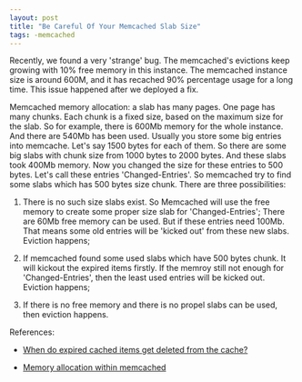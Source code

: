 ```yaml
---
layout: post
title: "Be Careful Of Your Memcached Slab Size"
tags: -memcached
---
```


Recently, we found a very 'strange' bug. The memcached's evictions keep growing with 10% free memory in this instance. The memcached instance size is around 600M, and it has recached 90% percentage usage for a long time. This issue happened after we deployed a fix. 

Memcached memory allocation: a slab has many pages. One page has many chunks. Each chunk is a fixed size, based on the maximum size for the slab. So for example, there is 600Mb memory for the whole instance. And there are 540Mb has been used. Usually you store some big entries into memcache. Let's say 1500 bytes for each of them. So there are some big slabs with chunk size from 1000 bytes to 2000 bytes. And these slabs took 400Mb memory. Now you changed the size for these entries to 500 bytes. Let's call these entries 'Changed-Entries'. So memcached try to find some slabs which has 500 bytes size chunk. There are three possibilities:

1. There is no such size slabs exist. So Memcached will use the free memory to create some proper size slab for 'Changed-Entries'; There are 60Mb free memory can be used. But if these entries need 100Mb. That means some old entries will be 'kicked out' from these new slabs. Eviction happens;

2. If memcached found some used slabs which have 500 bytes chunk. It will kickout the expired items firstly. If the memroy still not enough for 'Changed-Entries', then the least used entries will be kicked out. Eviction happens;

3. If there is no free memory and there is no propel slabs can be used, then eviction happens.



References:

* <a href='http://code.google.com/p/memcached/wiki/FAQ#When_do_expired_cached_items_get_deleted_from_the_cache?'>When do expired cached items get deleted from the cache?</a> 

* <a href='http://dev.mysql.com/doc/refman/5.0/en/ha-memcached-using-memory.html'>Memory allocation within memcached</a>
